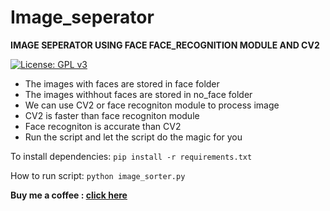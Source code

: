 # Image_seperator
**IMAGE SEPERATOR USING FACE FACE_RECOGNITION MODULE AND CV2**

[![License: GPL v3](https://img.shields.io/badge/License-GPLv3-blue.svg)](https://github.com/rahul1996pp/Image_Sorter/blob/main/LICENSE)
- The images with faces are stored in face folder
- The images withhout faces are stored in no_face folder
- We can use CV2 or face recogniton module to process image
- CV2 is faster than face recogniton module
- Face recogniton is accurate than CV2
- Run the script and let the script do the magic for you

To install dependencies:
`pip install -r requirements.txt`

How to run script:
 `python image_sorter.py`

**Buy me a coffee : [click here](https://www.paypal.me/RahulPujari "Pay")**
